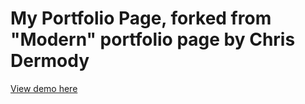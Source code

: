 <h1>My Portfolio Page, forked from "Modern" portfolio page by Chris Dermody</h1>

<p><a href="https://chippd.github.io/modern/">View demo here</a></p>
